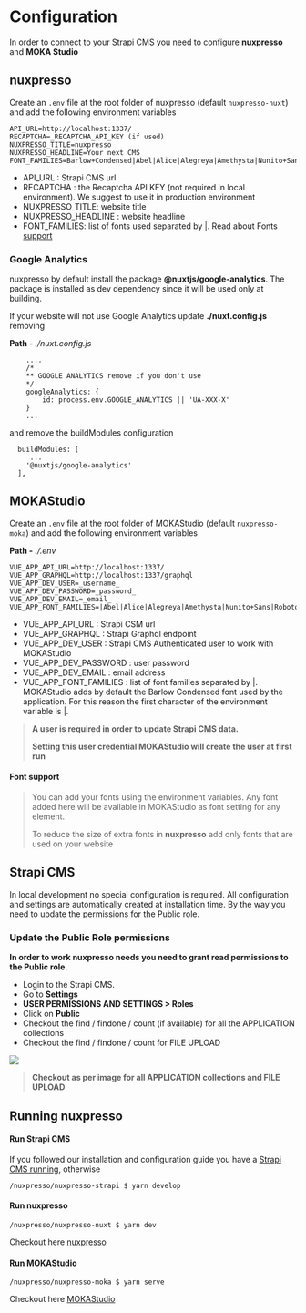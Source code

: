 # Configuration

In order to connect to your Strapi CMS you need to configure **nuxpresso** and **MOKA Studio**

## nuxpresso

Create an ```.env``` file at the root folder of nuxpresso (default ```nuxpresso-nuxt```) and add the following environment variables

```
API_URL=http://localhost:1337/
RECAPTCHA=_RECAPTCHA_API_KEY (if used)
NUXPRESSO_TITLE=nuxpresso
NUXPRESSO_HEADLINE=Your next CMS
FONT_FAMILIES=Barlow+Condensed|Abel|Alice|Alegreya|Amethysta|Nunito+Sans|Roboto|Quattrocento|Raleway|Lora|PT+Sans
```

- API_URL : Strapi CMS url
- RECAPTCHA : the Recaptcha API KEY (not required in local environment). We suggest to use it in production environment
- NUXPRESSO_TITLE: website title
- NUXPRESSO_HEADLINE : website headline
- FONT_FAMILIES: list of fonts used separated by |. Read about Fonts [support](/guide/configuration.html#font-support)


### Google Analytics

nuxpresso by default install the package **@nuxtjs/google-analytics**. The package is installed as dev dependency since it will be used only at building.

If your website will not use Google Analytics update **./nuxt.config.js** removing 

**Path -** *./nuxt.config.js*
```
    ....
    /*
    ** GOOGLE ANALYTICS remove if you don't use
    */
    googleAnalytics: {
        id: process.env.GOOGLE_ANALYTICS || 'UA-XXX-X'
    }
    ...
```

and remove the buildModules configuration


```
  buildModules: [
     ...
    '@nuxtjs/google-analytics'
  ],
```

## MOKAStudio

Create an ```.env``` file at the root folder of MOKAStudio (default ```nuxpresso-moka```) and add the following environment variables

**Path -** *./.env*
```
VUE_APP_API_URL=http://localhost:1337/
VUE_APP_GRAPHQL=http://localhost:1337/graphql
VUE_APP_DEV_USER=_username_
VUE_APP_DEV_PASSWORD=_password_
VUE_APP_DEV_EMAIL=_email_
VUE_APP_FONT_FAMILIES=|Abel|Alice|Alegreya|Amethysta|Nunito+Sans|Roboto|Quattrocento|Raleway|Lora|PT+Sans
```

- VUE_APP_API_URL : Strapi CSM url
- VUE_APP_GRAPHQL : Strapi Graphql endpoint
- VUE_APP_DEV_USER : Strapi CMS Authenticated user to work with MOKAStudio
- VUE_APP_DEV_PASSWORD : user password
- VUE_APP_DEV_EMAIL : email address
- VUE_APP_FONT_FAMILIES : list of font families separated by |. MOKAStudio adds by default the Barlow Condensed font used by the application. For this reason the first character of the environment variable is |.

> **A user is required in order to update Strapi CMS data.**
>
> **Setting this user credential MOKAStudio will create the user at first run**

#### Font support

> You can add your fonts using the environment variables. Any font added here will be available in MOKAStudio as font setting for any element. 
>
> To reduce the size of extra fonts in **nuxpresso** add only fonts that are used on your website 



## Strapi CMS

In local development no special configuration is required. All configuration and settings are automatically created at installation time. By the way you need to update the permissions for the Public role.

### Update the Public Role permissions

**In order to work nuxpresso needs you need to grant read permissions to the Public role.**

- Login to the Strapi CMS.
- Go to **Settings**
- **USER PERMISSIONS AND SETTINGS > Roles**
- Click on **Public**
- Checkout the find / findone / count (if available) for all the APPLICATION collections
- Checkout the find / findone / count for FILE UPLOAD

<img src="https://res.cloudinary.com/moodgiver/image/upload/v1610886096/strapi_public_permissions_c6999fee15.png"/>

> **Checkout as per image for all APPLICATION collections and FILE UPLOAD**



## Running nuxpresso 


#### Run Strapi CMS
If you followed our installation and configuration guide you have a [Strapi CMS running](http://localhost:1337/admin), otherwise 

```
/nuxpresso/nuxpresso-strapi $ yarn develop
```

#### Run nuxpresso
```
/nuxpresso/nuxpresso-nuxt $ yarn dev
```
Checkout here [nuxpresso](http://localhost:3000)

#### Run MOKAStudio

```
/nuxpresso/nuxpresso-moka $ yarn serve
```
Checkout here [MOKAStudio](http://localhost:8080)
